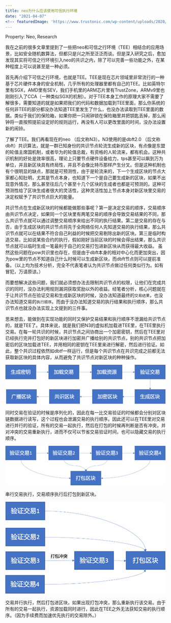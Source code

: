 ```yaml
---
title: neo为什么应该使用可信执行环境
date: "2021-04-07"
<!-- featuredImage: 'https://www.trustonic.com/wp-content/uploads/2020/09/06-Glass-Chip-5-3.jpg' -->
---
```


Property: Neo, Research

我在之前的很多文章里提到了一些把neo和可信之行环境（TEE）相结合的应用场景，比如安全随机数算法，但都只是兴之所至泛泛而谈。但是深入研究之后，愈加发现其实将可信之行环境引入neo的共识之内，除了可以完善一些功能之外，在某种程度上可以说甚至是一种必须。

首先再介绍下可信之行环境，也就是TEE。TEE是现在芯片领域里非常流行的一种基于芯片硬件本身的安全机制，几乎所有的处理器里都有自己的TEE。比如英特尔里有SGX，AMD里有SEV，我们手机里的ARM芯片里有TrustZone，ARMv9里也刚刚引入了CCA（一种类似SGX的机制）。对于TEE本身工作的原理大家不需要了解很多，需要知道的就是如果把我们的代码和数据加载到TEE里面，那么你系统的任何非TEE的部分都没办法知道TEE里发生了什么，也没办法读取到TEE里面的数据。类似于我们的保险箱，如果你把一只闹钟锁在保险箱里并把钥匙丢掉，那么闹钟将一直按照提前设定好的规则运行，再没有人可以更改里面的时间，没办法设置新的闹铃。

了解了TEE。我们再看现在的neo （后文称N3）。N3使用的是dbft2.0 （后文称dbft）共识算法，就是一群已知身份的共识节点轮流生成新的区块，有点像是东盟的轮值主席国机制，或者华为的轮值总裁，有资格的人轮流来，都有机会。这种共识机制的好处是效率很高，理论上只要节点硬件设备给力，tps甚至可以飙到万为单位，并且新区块具有终局性，并且不会像比特币那样产生分叉。但是这种机制也有个很明显的缺点，那就是可预测性，由于是轮流来的，下一个生成区块的节点大家都心知肚明，尤其是节点本身，也知道下一个是自己要生成新的区块，如果不出现意外情况，那么甚至往后几个甚至十几个区块的生成者也都是可预测的。这种可预测性给了区块生成者很大的灵活性，这种灵活性加上节点本身对新区块里交易的决定权赋予了共识节点巨大的能量。

共识节点在生成新区块的时候都能做那些事呢？第一是决定交易的顺序，交易顺序由共识节点决定，如果同一个区块里有两笔交易的顺序会导致交易结果的不同，那么共识节点就可以通过调整交易顺序来给出不同的执行结果。第二是交易的存在与否，由于生成区块的共识节点将先于全网络任何人先知道交易的执行结果，那么共识节点就可以在结果不符合自己利益的时候把交易剔除出新的区块。第三是临时构造交易，比如说某些合约的执行，假如刚好当前区块的时候会得出结果，那么共识节点就可以临时生成一笔最利于自己的交易打包进新区块从而获得最大收益。  虽然这些问题在pow共识里也存在，但是由于dbft本身的相对中心化而更加突出，因为pow里的节点不知道自己什么时候可以生成新区块，而dbft节点则可以提前准备。（以上均为技术分析，完全不代表笔者认为共识节点做过任何类似行为。如有冒犯，万请原谅。）

而要想解决这些问题，我们就必须想办法去限制共识节点的权限，让他们在完成共识的同时，没办法利用规则漏洞获取奖励以外的收益。经笔者分析，核心问题就在于让共识节点在验证交易和生成新区块的时候，没办法知道最终的`交易结果`，也没办法知道交易的`执行顺序`。而由于没办法知道交易的执行结果和执行顺序，那么共识节点也就没办法实现上文提到的三件事。

思来想去，能做到在实现功能的同时又保护交易结果和执行顺序不泄漏给共识节点的，就是TEE了。具体来说，就是我们把N3的虚拟机加载进TEE里，在TEE里执行交易。在每一轮共识的时候，共识节点之间协商出一个加密密钥，然后在TEE里对已经执行完并打包好的新区块进行加密并广播给别的共识节点，别的共识节点把加密后的区块加载进TEE，并用相同的密钥在TEE里来进行解密，然后进行验证。如此，整个共识过程依然如dbtf一样运行，但是每个共识节点在共识完成之前都无法获取新区块的具体内容，从而避免了共识节点对新区块的种种操作。

![07/Picture1.png](07/Picture1.png)

同时交易在验证的时候是序列化的，因此在每一比交易验证的时候都会分别对区块链数据进行读写，这个过程也会泄漏交易的执行顺序。因此还可以在TEE里对交易进行并行的验证，所有的交易一起执行，然后在打包的时候再判断是否有冲突，并对冲突的交易重新执行，进而不仅可以节省交易验证时间，也可以隐藏交易的执行顺序。

![07/sequential.png](07/sequential.png)

串行交易执行，交易顺序执行后打包到新区块。

![07/parallel.png](07/parallel.png)

交易并行执行，然后打包进区块，如果出现打包冲突，那么重新执行该交易。由于所有的交易一起执行，资源加载同时进行，因此在TEE之外无法获知交易的执行顺序。（因为手续费而加速优先执行的交易除外。）